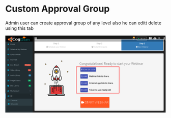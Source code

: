 # Custom Approval Group

Admin user can create approval group of any level also he can editt delete using this tab

![](../../.gitbook/assets/image%20%28175%29.png)


